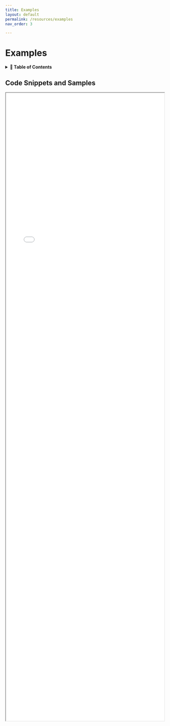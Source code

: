 ```yaml
---
title: Examples
layout: default
permalink: /resources/examples
nav_order: 3

---
```


# Examples

<details>
<summary>
<strong>📖 Table of Contents</strong>
</summary>

  {{ "
<!-- vim-markdown-toc GitLab -->

* [Code Snippets and Samples](#code-snippets-and-samples)

<!-- vim-markdown-toc -->
       " | markdownify }}

</details>


## Code Snippets and Samples

<iframe style="width:100%; height:50vh" src="{{ '/examples' | relative_url }}"></iframe>

